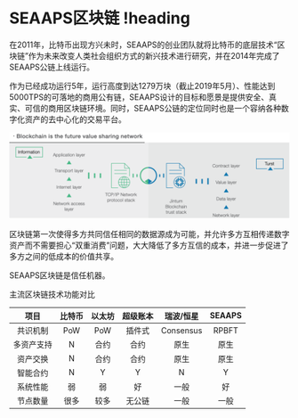 # SEAAPS区块链 !heading

在2011年，比特币出现方兴未时，SEAAPS的创业团队就将比特币的底层技术“区块链”作为未来改变人类社会组织方式的新兴技术进行研究，并在2014年完成了SEAAPS公链上线运行。

作为已经成功运行5年，运行高度到达1279万块（截止2019年5月）、性能达到5000TPS的可落地的商用公有链，SEAAPS设计的目标和愿景是提供安全、真实、可信的商用区块链环境。同时，SEAAPS公链的定位同时也是一个容纳各种数字化资产的去中心化的交易平台。

![local image](../Images/01_blockchain_layer.png)

区块链第一次使得多方共同信任相同的数据源成为可能，并允许多方互相传递数字资产而不需要担心“双重消费”问题，大大降低了多方互信的成本，并进一步促进了多方之间的低成本的价值共享。

SEAAPS区块链是信任机器。

主流区块链技术功能对比

项目|比特币|以太坊|超级账本|瑞波/恒星|SEAAPS
:--:|:--:|:--:|:--:|:--:|:--:
共识机制|PoW|PoW|插件式|Consensus|RPBFT
多资产支持|N|合约|合约|原生|原生
资产交换|N|合约|合约|原生|原生
智能合约|N|Y|Y|N|Y
系统性能|弱|弱|好|一般|好
节点数量|很多|较多|无公链|一般|一般
